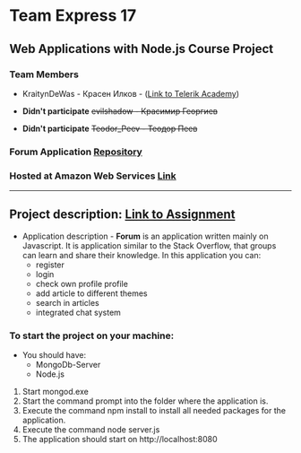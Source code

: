 # Team Express 17

## Web Applications with Node.js Course Project

### Team Members
* KraitynDeWas - Красен Илков - ([Link to Telerik Academy](https://telerikacademy.com/Users/KraitynDeWas))

* **Didn't participate** ~~evilshadow - Красимир Георгиев~~

* **Didn't participate** ~~Teodor_Peev - Теодор Пеев~~

### Forum Application [Repository](https://github.com/CosmicEon/Team-Express-17-NodeJS)
### Hosted at Amazon Web Services [Link](http://ec2-52-14-76-52.us-east-2.compute.amazonaws.com/)
---
## Project description: [Link to Assignment](https://github.com/TelerikAcademy/Web-Applications-with-Node.js/blob/master/Course%20Project/README.md)
- Application description - **Forum** is an application written mainly on Javascript. It is application similar to the Stack Overflow, that groups can learn and share their knowledge. In this application you can:
  - register
  - login
  - check own profile profile
  - add article to different themes
  - search in articles
  - integrated chat system


### To start the project on your machine:
- You should have:
  - MongoDb-Server
  - Node.js

1. Start mongod.exe
2. Start the command prompt into the folder where the application is.
3. Execute the command npm install to install all needed packages for the application.
4. Execute the command node server.js
5. The application should start on http://localhost:8080

